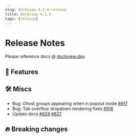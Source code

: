 ```yaml
---
slug: dockview-4.2.4-release
title: Dockview 4.2.4
tags: [release]
---
```


# Release Notes

Please reference docs @ [dockview.dev](https://dockview.dev).

## 🚀 Features


## 🛠 Miscs

- Bug: Ghost groups appearing when in popout mode [#917](https://github.com/mathuo/dockview/pull/917)
- Bug: Tab overflow dropdown rendering fixes [#916](https://github.com/mathuo/dockview/pull/916) 
- Update docs [#828](https://github.com/mathuo/dockview/pull/828) [#827](https://github.com/mathuo/dockview/pull/827)

## 🔥 Breaking changes

